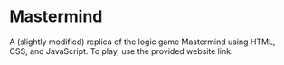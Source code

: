 # Mastermind
A (slightly modified) replica of the logic game Mastermind using HTML, CSS, and JavaScript.
To play, use the provided website link. 
